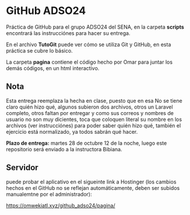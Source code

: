 # GitHub ADSO24

Práctica de GitHub para el grupo ADSO24 del SENA, en la carpeta **scripts** encontrará las instrucciónes para hacer su entrega.

En el archivo **TutoGit** puede ver cómo se utiliza Git y GitHub, en esta práctica se cubre lo básico.

La carpeta **pagina** contiene el código hecho por Omar para juntar los demás códigos, en un html interactivo.

## Nota

Esta entrega reemplaza la hecha en clase, puesto que en esa No se tiene claro quién hizo qué, algunos subieron dos archivos, otros un Laravel completo, otros faltan por entregar y como sus correos y nombres de usuario no son muy dicientes, toca que coloquen literal su nombre en los archivos (ver instrucciónes) para poder saber quién hizo qué, también el ejercicio está normalizado, ya todos sabrán qué hacer.

**Plazo de entrega:** martes 28 de octubre 12 de la noche, luego este repositorio será enviado a la instructora Bibiana.

## Servidor

puede probar el aplicativo en el sigueinte link a Hostinger (los cambios hechos en el GitHub no se reflejan automáticamente, deben ser subidos manualemtne por el administrador):

https://omwekiatl.xyz/github_adso24/pagina/

